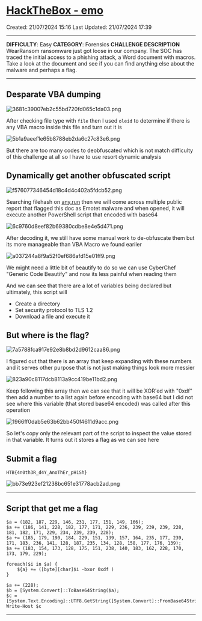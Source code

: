 # [HackTheBox - emo](https://app.hackthebox.com/challenges/emo)
Created: 21/07/2024 15:16
Last Updated: 21/07/2024 17:39
***
**DIFFICULTY**: Easy
**CATEGORY**: Forensics
**CHALLENGE DESCRIPTION** 
WearRansom ransomware just got loose in our company. The SOC has traced the initial access to a phishing attack, a Word document with macros. Take a look at the document and see if you can find anything else about the malware and perhaps a flag.
***
## Desparate VBA dumping
![3681c39007eb2c55bd720fd065c1da03.png](../../../../_resources/3681c39007eb2c55bd720fd065c1da03.png)

After checking file type with `file` then I used `oleid` to determine if there is any VBA macro inside this file and turn out it is

![5b1a9aeef1e65b8788eb2da6c27c83e6.png](../../../../_resources/5b1a9aeef1e65b8788eb2da6c27c83e6.png)

But there are too many codes to deobfuscated which is not match difficulty of this challenge at all so I have to use resort dynamic analysis

## Dynamically get another obfuscated script
![f576077346454d18c4d4c402a5fdcb52.png](../../../../_resources/f576077346454d18c4d4c402a5fdcb52.png)

Searching filehash on [any.run](https://app.any.run/tasks/0b665e52-32ed-4445-8c2f-ac0d3b0802ed/) then we will come across multiple public report that flagged this doc as Emotet malware and when opened, it will execute another PowerShell script that encoded with base64  

![6c9760d8eef82b69380cdbe8e4e5d471.png](../../../../_resources/6c9760d8eef82b69380cdbe8e4e5d471.png)

After decoding it, we still have some manual work to de-obfuscate them but its more manageable than VBA Macro we found eariler

![a037244a8f9a52f0ef686afd15e01ff9.png](../../../../_resources/a037244a8f9a52f0ef686afd15e01ff9.png)

We might need a little bit of beautify to do so we can use CyberChef "Generic Code Beautify" and now its less painful when reading them 

And we can see that there are a lot of variables being declared but ultimately, this script will 
- Create a directory
- Set security protocol to TLS 1.2
- Download  a file and execute it

## But where is the flag?

![7a5788fca917e92e8b8bd2d9612caa86.png](../../../../_resources/7a5788fca917e92e8b8bd2d9612caa86.png)

I figured out that there is an array that keep expanding with these numbers and it serves other purpose that is not just making things look more messier 

![823a90c8117dcb8113a9cc419be11bd2.png](../../../../_resources/823a90c8117dcb8113a9cc419be11bd2.png)

Keep following this array then we can see that it will be XOR'ed with "0xdf" then add a number to a list again before encoding with base64 but I did not see where this variable (that stored base64 encoded) was called after this operation

![1966ff0dab5e63b62bb450f4611d9acc.png](../../../../_resources/1966ff0dab5e63b62bb450f4611d9acc.png)

So let's copy only the relevant part of the script to inspect the value stored in that variable. It turns out it stores a flag as we can see here

## Submit a flag

```
HTB{4n0th3R_d4Y_AnoThEr_pH1Sh}
```

![bb73e923ef21238bc651e31778acb2ad.png](../../../../_resources/bb73e923ef21238bc651e31778acb2ad.png)
***
## Script that get me a flag
```
$a = (182, 187, 229, 146, 231, 177, 151, 149, 166);
$a += (186, 141, 228, 182, 177, 171, 229, 236, 239, 239, 239, 228, 181, 182, 171, 229, 234, 239, 239, 228);
$a += (185, 179, 190, 184, 229, 151, 139, 157, 164, 235, 177, 239, 171, 183, 236, 141, 128, 187, 235, 134, 128, 158, 177, 176, 139);
$a += (183, 154, 173, 128, 175, 151, 238, 140, 183, 162, 228, 170, 173, 179, 229);

foreach($i in $a) {
    ${a} += ([byte][char]$i -bxor 0xdf ) 
}

$a += (228);
$b = [System.Convert]::ToBase64String($a);
$c = [System.Text.Encoding]::UTF8.GetString([System.Convert]::FromBase64String($b));
Write-Host $c
```
***